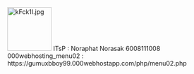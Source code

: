 <img src="https://www.picz.in.th/images/2018/10/23/kFck1I.jpg" alt="kFck1I.jpg" border="0" width="100" height="100"/>
ITsP : Noraphat Norasak 6008111008 
000webhosting_menu02 : https://gumuxbboy99.000webhostapp.com/php/menu02.php
